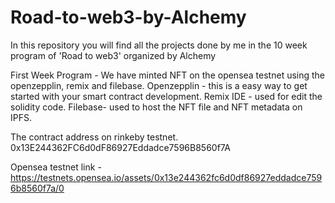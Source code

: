 # Road-to-web3-by-Alchemy
In this repository you will find all the projects done by me in the 10 week program of 'Road to web3' organized by Alchemy

First Week Program - 
   We have minted NFT on the opensea testnet using the openzepplin, remix and filebase.
   Openzepplin - this is a easy way to get started with your smart contract development.
   Remix IDE - used for edit the solidity code.
   Filebase- used to host the NFT file and NFT metadata on IPFS.

The contract address on rinkeby testnet.
0x13E244362FC6d0dF86927Eddadce7596B8560f7A

Opensea testnet link - 
https://testnets.opensea.io/assets/0x13e244362fc6d0df86927eddadce7596b8560f7a/0
